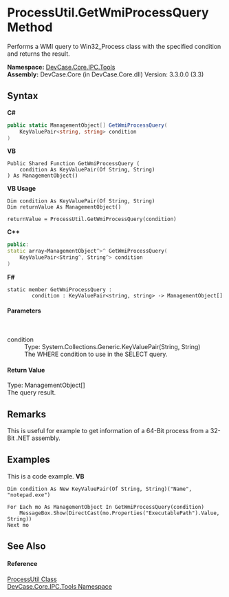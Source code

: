 # ProcessUtil.GetWmiProcessQuery Method 
 

Performs a WMI query to Win32_Process class with the specified condition and returns the result.

**Namespace:**&nbsp;<a href="N_DevCase_Core_IPC_Tools">DevCase.Core.IPC.Tools</a><br />**Assembly:**&nbsp;DevCase.Core (in DevCase.Core.dll) Version: 3.3.0.0 (3.3)

## Syntax

**C#**<br />
``` C#
public static ManagementObject[] GetWmiProcessQuery(
	KeyValuePair<string, string> condition
)
```

**VB**<br />
``` VB
Public Shared Function GetWmiProcessQuery ( 
	condition As KeyValuePair(Of String, String)
) As ManagementObject()
```

**VB Usage**<br />
``` VB Usage
Dim condition As KeyValuePair(Of String, String)
Dim returnValue As ManagementObject()

returnValue = ProcessUtil.GetWmiProcessQuery(condition)
```

**C++**<br />
``` C++
public:
static array<ManagementObject^>^ GetWmiProcessQuery(
	KeyValuePair<String^, String^> condition
)
```

**F#**<br />
``` F#
static member GetWmiProcessQuery : 
        condition : KeyValuePair<string, string> -> ManagementObject[] 

```


#### Parameters
&nbsp;<dl><dt>condition</dt><dd>Type: System.Collections.Generic.KeyValuePair(String, String)<br />The WHERE condition to use in the SELECT query.</dd></dl>

#### Return Value
Type: ManagementObject[]<br />The query result.

## Remarks
This is useful for example to get information of a 64-Bit process from a 32-Bit .NET assembly.

## Examples
This is a code example. 
**VB**<br />
``` VB
Dim condition As New KeyValuePair(Of String, String)("Name", "notepad.exe")

For Each mo As ManagementObject In GetWmiProcessQuery(condition)
    MessageBox.Show(DirectCast(mo.Properties("ExecutablePath").Value, String))
Next mo
```


## See Also


#### Reference
<a href="T_DevCase_Core_IPC_Tools_ProcessUtil">ProcessUtil Class</a><br /><a href="N_DevCase_Core_IPC_Tools">DevCase.Core.IPC.Tools Namespace</a><br />